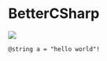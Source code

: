 # BetterCSharp
<img src="https://capsule-render.vercel.app/api?type=waving&color=auto&height=150&section=header&text=BetterCSharp&fontSize=90" />

```
@string a = "hello world"!
```
